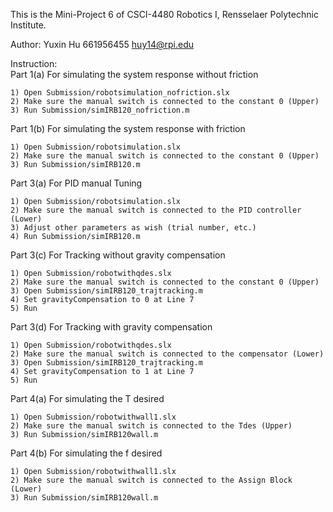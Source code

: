 This is the Mini-Project 6 of CSCI-4480 Robotics I, Rensselaer Polytechnic Institute.

Author: Yuxin Hu 661956455 huy14@rpi.edu

Instruction:  
  Part 1(a) For simulating the system response without friction
    
    1) Open Submission/robotsimulation_nofriction.slx
    2) Make sure the manual switch is connected to the constant 0 (Upper)
    3) Run Submission/simIRB120_nofriction.m
   
  Part 1(b) For simulating the system response with friction

    1) Open Submission/robotsimulation.slx
    2) Make sure the manual switch is connected to the constant 0 (Upper)
    3) Run Submission/simIRB120.m
  
  Part 3(a) For PID manual Tuning
    
    1) Open Submission/robotsimulation.slx
    2) Make sure the manual switch is connected to the PID controller (Lower)
    3) Adjust other parameters as wish (trial number, etc.)
    4) Run Submission/simIRB120.m
  
  Part 3(c) For Tracking without gravity compensation
    
    1) Open Submission/robotwithqdes.slx
    2) Make sure the manual switch is connected to the constant 0 (Upper)
    3) Open Submission/simIRB120_trajtracking.m
    4) Set gravityCompensation to 0 at Line 7
    5) Run
    
  Part 3(d) For Tracking with gravity compensation
    
    1) Open Submission/robotwithqdes.slx
    2) Make sure the manual switch is connected to the compensator (Lower)
    3) Open Submission/simIRB120_trajtracking.m   
    4) Set gravityCompensation to 1 at Line 7
    5) Run    
    
  Part 4(a) For simulating the T desired

    1) Open Submission/robotwithwall1.slx
    2) Make sure the manual switch is connected to the Tdes (Upper)
    3) Run Submission/simIRB120wall.m

  Part 4(b) For simulating the f desired

    1) Open Submission/robotwithwall1.slx
    2) Make sure the manual switch is connected to the Assign Block (Lower)
    3) Run Submission/simIRB120wall.m
